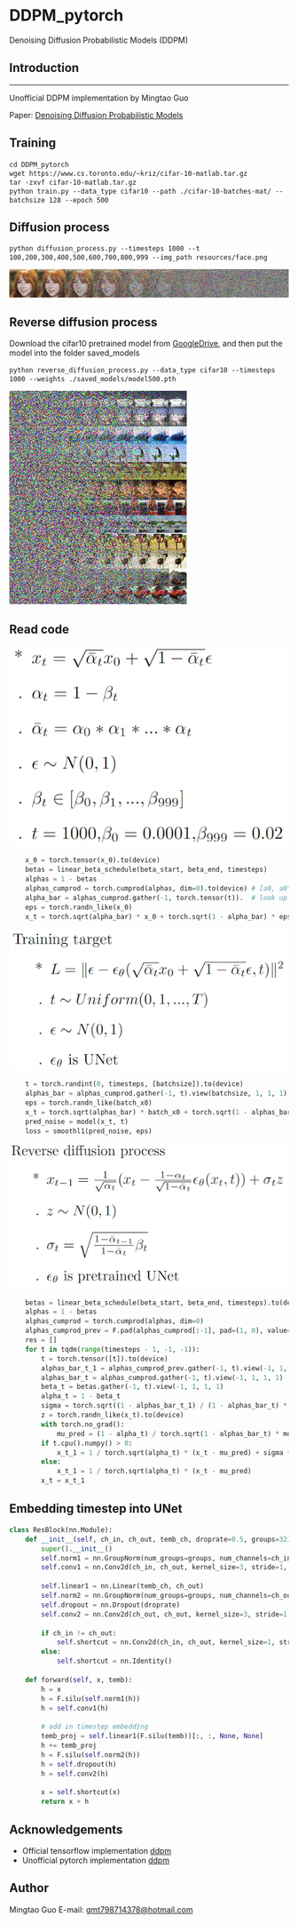 # DDPM_pytorch
Denoising Diffusion Probabilistic Models (DDPM)

## Introduction
--------------

Unofficial DDPM implementation by Mingtao Guo

Paper: [Denoising Diffusion Probabilistic Models](https://arxiv.org/pdf/2006.11239.pdf)

## Training
```
cd DDPM_pytorch
wget https://www.cs.toronto.edu/~kriz/cifar-10-matlab.tar.gz
tar -zxvf cifar-10-matlab.tar.gz
python train.py --data_type cifar10 --path ./cifar-10-batches-mat/ --batchsize 128 --epoch 500
```
## Diffusion process
```
python diffusion_process.py --timesteps 1000 --t 100,200,300,400,500,600,700,800,999 --img_path resources/face.png
```
![](https://github.com/MingtaoGuo/DDPM_pytorch/raw/main/resources/diffusion1000.png)
## Reverse diffusion process
Download the cifar10 pretrained model from [GoogleDrive](https://drive.google.com/file/d/1-fFUkAsGi1uHQxWXmkHtt7LwnDzm7odN/view?usp=sharing), and then put the model into the folder saved_models
```
python reverse_diffusion_process.py --data_type cifar10 --timesteps 1000 --weights ./saved_models/model500.pth
```
![](https://github.com/MingtaoGuo/DDPM_pytorch/raw/main/resources/rev_diff.png)

## Read code
![](https://github.com/MingtaoGuo/DDPM_pytorch/raw/main/resources/intro_diff.png)
```python
    x_0 = torch.tensor(x_0).to(device)
    betas = linear_beta_schedule(beta_start, beta_end, timesteps)
    alphas = 1 - betas 
    alphas_cumprod = torch.cumprod(alphas, dim=0).to(device) # [a0, a0*a1, a0*a1*a2,...,a0*a1*a2*...*at]
    alpha_bar = alphas_cumprod.gather(-1, torch.tensor(t)).  # look up the element in alphas_cumprod
    eps = torch.randn_like(x_0)
    x_t = torch.sqrt(alpha_bar) * x_0 + torch.sqrt(1 - alpha_bar) * eps
```
![](https://github.com/MingtaoGuo/DDPM_pytorch/raw/main/resources/intro_tra.png)
```python
    t = torch.randint(0, timesteps, [batchsize]).to(device)
    alphas_bar = alphas_cumprod.gather(-1, t).view(batchsize, 1, 1, 1)
    eps = torch.randn_like(batch_x0)        
    x_t = torch.sqrt(alphas_bar) * batch_x0 + torch.sqrt(1 - alphas_bar) * eps
    pred_noise = model(x_t, t)
    loss = smoothl1(pred_noise, eps)
```
![](https://github.com/MingtaoGuo/DDPM_pytorch/raw/main/resources/intro_rev.png)
```python
    betas = linear_beta_schedule(beta_start, beta_end, timesteps).to(device)
    alphas = 1 - betas                                                     # DDPM paper section 2, equation (4)
    alphas_cumprod = torch.cumprod(alphas, dim=0)
    alphas_cumprod_prev = F.pad(alphas_cumprod[:-1], pad=(1, 0), value=1.) # More convenient calculate alpha_t_1 
    res = []
    for t in tqdm(range(timesteps - 1, -1, -1)):
        t = torch.tensor([t]).to(device)
        alphas_bar_t_1 = alphas_cumprod_prev.gather(-1, t).view(-1, 1, 1, 1)
        alphas_bar_t = alphas_cumprod.gather(-1, t).view(-1, 1, 1, 1)
        beta_t = betas.gather(-1, t).view(-1, 1, 1, 1)
        alpha_t = 1 - beta_t           
        sigma = torch.sqrt((1 - alphas_bar_t_1) / (1 - alphas_bar_t) * beta_t) # DDPM paper section 3.2
        z = torch.randn_like(x_t).to(device)
        with torch.no_grad():
            mu_pred = (1 - alpha_t) / torch.sqrt(1 - alphas_bar_t) * model(x_t, t)
        if t.cpu().numpy() > 0:
            x_t_1 = 1 / torch.sqrt(alpha_t) * (x_t - mu_pred) + sigma * z      # DDPM paper Algorithm 2 line 4
        else:
            x_t_1 = 1 / torch.sqrt(alpha_t) * (x_t - mu_pred)
        x_t = x_t_1
```
## Embedding timestep into UNet
```python
class ResBlock(nn.Module):
    def __init__(self, ch_in, ch_out, temb_ch, droprate=0.5, groups=32) -> None:
        super().__init__()
        self.norm1 = nn.GroupNorm(num_groups=groups, num_channels=ch_in)
        self.conv1 = nn.Conv2d(ch_in, ch_out, kernel_size=3, stride=1, padding=1, bias=True)

        self.linear1 = nn.Linear(temb_ch, ch_out)
        self.norm2 = nn.GroupNorm(num_groups=groups, num_channels=ch_out)
        self.dropout = nn.Dropout(droprate)
        self.conv2 = nn.Conv2d(ch_out, ch_out, kernel_size=3, stride=1, padding=1, bias=True)

        if ch_in != ch_out:
            self.shortcut = nn.Conv2d(ch_in, ch_out, kernel_size=1, stride=1, padding=0, bias=True)
        else:
            self.shortcut = nn.Identity()
        
    def forward(self, x, temb):
        h = x 
        h = F.silu(self.norm1(h))
        h = self.conv1(h)

        # add in timestep embedding
        temb_proj = self.linear1(F.silu(temb))[:, :, None, None]
        h += temb_proj
        h = F.silu(self.norm2(h))
        h = self.dropout(h)
        h = self.conv2(h) 

        x = self.shortcut(x)
        return x + h 
```
## Acknowledgements
* Official tensorflow implementation [ddpm](https://github.com/hojonathanho/diffusion)
* Unofficial pytorch implementation [ddpm](https://github.com/lucidrains/denoising-diffusion-pytorch)
## Author 
Mingtao Guo
E-mail: gmt798714378@hotmail.com

